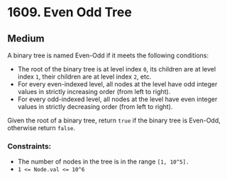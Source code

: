 # 1609. Even Odd Tree

## Medium

A binary tree is named Even-Odd if it meets the following conditions:

- The root of the binary tree is at level index `0`, its children are at level index `1`, their children are at level
  index `2`, etc.
- For every even-indexed level, all nodes at the level have odd integer values in strictly increasing order (from left
  to right).
- For every odd-indexed level, all nodes at the level have even integer values in strictly decreasing order (from left
  to right).

Given the root of a binary tree, return `true` if the binary tree is Even-Odd, otherwise return `false`.

### Constraints:

- The number of nodes in the tree is in the range `[1, 10^5].`
- `1 <= Node.val <= 10^6`
